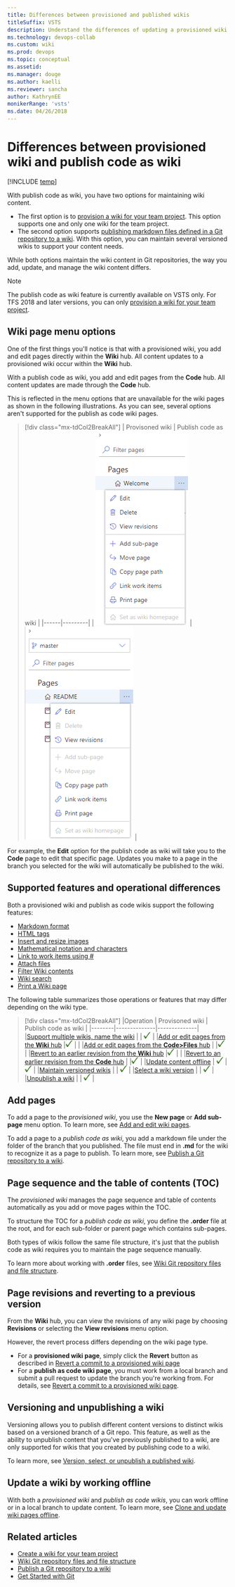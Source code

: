 ```yaml
---
title: Differences between provisioned and published wikis  
titleSuffix: VSTS  
description: Understand the differences of updating a provisioned wiki for a team project versus files you publish from a Git repository   in Visual Studio Team Services
ms.technology: devops-collab
ms.custom: wiki
ms.prod: devops
ms.topic: conceptual
ms.assetid:
ms.manager: douge
ms.author: kaelli
ms.reviewer: sancha
author: KathrynEE
monikerRange: 'vsts'
ms.date: 04/26/2018  
---
```



# Differences between provisioned wiki and publish code as wiki 

[!INCLUDE [temp](../../_shared/version-vsts-tfs-2018.md)]

<!--- Supports https://go.microsoft.com/fwlink/?linkid=866310 --> 

With publish code as wiki, you have two options for maintaining wiki content.  
- The first option is to [provision a wiki for your team project](wiki-create-repo.md). This option supports one and only one wiki for the team project. 
- The second option supports [publishing markdown files defined in a Git repository to a wiki](publish-repo-to-wiki.md). With this option, you can maintain several versioned wikis to support your content needs. 

While both options maintain the wiki content in Git repositories, the way you add, update, and manage the wiki content differs. 

> [!NOTE]  
> The publish code as wiki feature is currently available on VSTS only. For TFS 2018 and later versions, you can only [provision a wiki for your team project](wiki-create-repo.md).  


## Wiki page menu options

One of the first things you'll notice is that with a provisioned wiki, you add and edit pages directly within the **Wiki** hub. All content updates to a provisioned wiki occur within the **Wiki** hub. 

 With a publish code as wiki, you add and edit pages from the **Code** hub. All content updates are made through the **Code** hub.   

This is reflected in the menu options that are unavailable for the wiki pages as shown in the following illustrations. As you can see, several options aren't supported for the publish as code wiki pages. 

> [!div class="mx-tdCol2BreakAll"]
> |    Provisoned wiki    | Publish code as wiki |
> |------|---------|
> | ![Provisioned wiki page menu options](_img/wiki/diff-menu-options-provisioned.png) | ![Publish code page menu options](_img/wiki/diff-menu-options.png) |

For example, the **Edit** option for the publish code as wiki will take you to the **Code** page to edit that specific page. Updates you make to a page in the branch you selected for the wiki will automatically be published to the wiki.  

## Supported features and operational differences 

Both a provisioned wiki and publish as code wikis support the following features: 

- [Markdown format](markdown-guidance.md) 
- [HTML tags](markdown-guidance.md#html) 
- [Insert and resize images](markdown-guidance.md#images) 
- [Mathematical notation and characters](markdown-guidance.md#mathematical-notation) 
- [Link to work items using #](markdown-guidance.md#link-work-items) 
- [Attach files](markdown-guidance.md#attach) 
- [Filter Wiki contents](filter-print-wiki.md) 
- [Wiki search](search-wiki.md)  
- [Print a Wiki page](filter-print-wiki.md) 


The following table summarizes those operations or features that may differ depending on the wiki type.  

> [!div class="mx-tdCol2BreakAll"] 
> |Operation |    Provisoned wiki    | Publish code as wiki |
> |--------|--------------|--------------|  
> |[Support multiple wikis, name the wiki](publish-repo-to-wiki.md)  |  | ![](_img/checkmark.png) |
> |[Add or edit pages from the **Wiki** hub](add-edit-wiki.md) |![](_img/checkmark.png) |  |
> |[Add or edit pages from the **Code>Files** hub](publish-repo-to-wiki.md) |  |![](_img/checkmark.png)  |
> |[Revert to an earlier revision from the **Wiki** hub](wiki-view-history.md#revert-provision) |![](_img/checkmark.png) |  |
> |[Revert to an earlier revision from the **Code** hub](wiki-view-history.md#revert-publish) |  |![](_img/checkmark.png)  |
> |[Update content offline](wiki-update-offline.md) | ![](_img/checkmark.png) | ![](_img/checkmark.png) |
> |[Maintain versioned wikis](#versioning) |  | ![](_img/checkmark.png) |
> |[Select a wiki version](wiki-select-unpublish-versions.md) |  | ![](_img/checkmark.png) |
> |[Unpublish a wiki](wiki-select-unpublish-versions.md) |  | ![](_img/checkmark.png) |



<a id="add-pages"></a>
## Add pages  

To add a page to the *provisioned wiki*, you use the **New page** or **Add sub-page** menu option. To learn more, see [Add and edit wiki pages](add-edit-wiki.md#add-page).

To add a page to a *publish code as wiki*, you add a markdown file under the folder of the branch that you published. The file must end in **.md** for the wiki to recognize it as a page to publish. To learn more, see [Publish a Git repository to a wiki](add-edit-wiki.md#add-page).

<a id="toc"></a>
## Page sequence and the table of contents (TOC) 

The *provisioned wiki* manages the page sequence and table of contents automatically as you add or move pages within the TOC. 

To structure the TOC for a *publish code as wiki*, you define the **.order** file at the root, and for each sub-folder or parent page which contains sub-pages. 

Both types of wikis follow the same file structure, it's just that the publish code as wiki requires you to maintain the page sequence manually. 

To learn more about working with **.order** files, see  [Wiki Git repository files and file structure](wiki-file-structure.md#order-file). 

<a id="revisions"></a>
## Page revisions and reverting to a previous version

From the **Wiki** hub, you can view the revisions of any wiki page by choosing **Revisions** or selecting the **View revisions** menu option. 

However, the revert process differs depending on the wiki page type.  

- For a **provisioned wiki page**, simply click the **Revert** button as described in [Revert a commit to a provisioned wiki page](wiki-view-history.md#revert-provision)
- For a **publish as code wiki page**, you must work from a local branch and submit a pull request to update the branch you're working from. For details, see [Revert a commit to a provisioned wiki page](wiki-view-history.md#revert-publish). 

<a id="versioning"></a>
## Versioning and unpublishing a wiki

Versioning allows you to publish different content versions to distinct wikis based on a versioned branch of a Git repo. This feature, as well as the ability to unpublish content that you've previously published to a wiki, are only supported for wikis that you created by publishing code to a wiki. 

To learn more, see [Version, select, or unpublish a published wiki](wiki-select-unpublish-versions.md).

## Update a wiki by working offline 

With both a *provisioned wiki* and *publish as code wikis*, you can work offline or in a local branch to update content. To learn more, see [Clone and update wiki pages offline](wiki-update-offline.md).

## Related articles

- [Create a wiki for your team project](./wiki-create-repo.md)
- [Wiki Git repository files and file structure](wiki-file-structure.md)
- [Publish a Git repository to a wiki](publish-repo-to-wiki.md) 
- [Get Started with Git](../../repos/git/gitquickstart.md)

